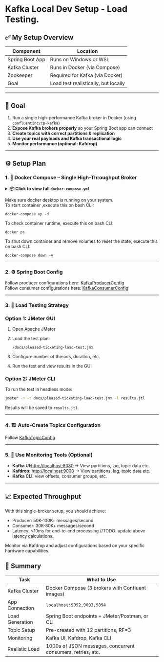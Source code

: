 # Kafka Local Dev Setup - Load Testing.

## ✅ My Setup Overview

| Component       | Location                             |
| --------------- | ------------------------------------ |
| Spring Boot App | Runs on Windows or WSL               |
| Kafka Cluster   | Runs in Docker (via Compose)         |
| Zookeeper       | Required for Kafka (via Docker)      |
| Goal            | Load test realistically, but locally |

---

## 🧱 Goal

1. Run a single high-performance Kafka broker in Docker (using `confluentinc/cp-kafka`)
2. **Expose Kafka brokers properly** so your Spring Boot app can connect
3. **Create topics with correct partitions & replication**
4. **Use your real payloads and Kafka transactional logic**
5. **Monitor performance (optional: Kafdrop)**

---

## ⚙️ Setup Plan

### 1. 🐳 Docker Compose – Single High-Throughput Broker

<details>
<summary><strong>📦 Click to view full <code>docker-compose.yml</code></strong></summary>

```yaml
version: '3.8'

services:
   zookeeper:
      image: confluentinc/cp-zookeeper:7.5.0
      hostname: zookeeper
      container_name: zookeeper
      ports:
         - "2181:2181"
      environment:
         ZOOKEEPER_CLIENT_PORT: 2181
         ZOOKEEPER_TICK_TIME: 2000
      volumes:
         - zookeeper-data:/var/lib/zookeeper/data
         - zookeeper-logs:/var/lib/zookeeper/log

   kafka:
      image: confluentinc/cp-kafka:7.5.0
      hostname: kafka
      container_name: kafka
      ports:
         - "9092:9092"
         - "29092:29092"
      environment:
         KAFKA_BROKER_ID: 1
         KAFKA_ZOOKEEPER_CONNECT: zookeeper:2181

         # Updated listeners for WSL compatibility
         KAFKA_ADVERTISED_LISTENERS: PLAINTEXT://localhost:9092,PLAINTEXT_INTERNAL://kafka:29092
         KAFKA_LISTENER_SECURITY_PROTOCOL_MAP: PLAINTEXT:PLAINTEXT,PLAINTEXT_INTERNAL:PLAINTEXT
         KAFKA_INTER_BROKER_LISTENER_NAME: PLAINTEXT_INTERNAL

         # Single broker settings
         KAFKA_OFFSETS_TOPIC_REPLICATION_FACTOR: 1
         KAFKA_TRANSACTION_STATE_LOG_REPLICATION_FACTOR: 1
         KAFKA_TRANSACTION_STATE_LOG_MIN_ISR: 1
         KAFKA_DEFAULT_REPLICATION_FACTOR: 1
         KAFKA_MIN_INSYNC_REPLICAS: 1

         # High throughput optimizations
         KAFKA_NUM_NETWORK_THREADS: 8
         KAFKA_NUM_IO_THREADS: 16
         KAFKA_SOCKET_SEND_BUFFER_BYTES: 102400
         KAFKA_SOCKET_RECEIVE_BUFFER_BYTES: 102400
         KAFKA_SOCKET_REQUEST_MAX_BYTES: 104857600

         # Log settings for performance
         KAFKA_LOG_FLUSH_INTERVAL_MESSAGES: 10000
         KAFKA_LOG_FLUSH_INTERVAL_MS: 1000
         KAFKA_LOG_SEGMENT_BYTES: 1073741824
         KAFKA_LOG_RETENTION_HOURS: 24

         # Auto topic creation
         KAFKA_AUTO_CREATE_TOPICS_ENABLE: "true"
         KAFKA_NUM_PARTITIONS: 12

         # JVM heap size for better performance
         KAFKA_HEAP_OPTS: "-Xmx2G -Xms2G"

         # Group coordination settings
         KAFKA_GROUP_INITIAL_REBALANCE_DELAY_MS: 0
      volumes:
         - kafka-data:/var/lib/kafka/data
      depends_on:
         - zookeeper

   schema-registry:
      image: confluentinc/cp-schema-registry:7.5.0
      hostname: schema-registry
      container_name: schema-registry
      depends_on:
         - kafka
      ports:
         - "8081:8081"
      environment:
         SCHEMA_REGISTRY_HOST_NAME: schema-registry
         SCHEMA_REGISTRY_KAFKASTORE_BOOTSTRAP_SERVERS: 'kafka:29092'
         SCHEMA_REGISTRY_LISTENERS: http://0.0.0.0:8081
         SCHEMA_REGISTRY_KAFKASTORE_TOPIC: _schemas
         SCHEMA_REGISTRY_DEBUG: 'false'
         # Performance settings
         SCHEMA_REGISTRY_HEAP_OPTS: "-Xmx512M -Xms512M"
         # Compatibility settings
         SCHEMA_REGISTRY_AVRO_COMPATIBILITY_LEVEL: backward
      volumes:
         - schema-registry-data:/var/lib/schema-registry
      healthcheck:
         test: ["CMD", "curl", "-f", "http://localhost:8081/subjects"]
         interval: 30s
         timeout: 10s
         retries: 3

   kafdrop:
      image: obsidiandynamics/kafdrop
      container_name: kafdrop
      ports:
         - "9000:9000"
      environment:
         KAFKA_BROKER_CONNECT: kafka:29092
         SCHEMA_REGISTRY_URL: http://schema-registry:8081
         JVM_OPTS: "-Xms32M -Xmx64M"
      depends_on:
         - kafka
         - schema-registry

   # Optional: Kafka UI as an alternative to Kafdrop
   kafka-ui:
      image: provectuslabs/kafka-ui:latest
      container_name: kafka-ui
      depends_on:
         - kafka
         - schema-registry
      ports:
         - "8080:8080"
      environment:
         KAFKA_CLUSTERS_0_NAME: local
         KAFKA_CLUSTERS_0_BOOTSTRAPSERVERS: kafka:29092
         KAFKA_CLUSTERS_0_SCHEMAREGISTRY: http://schema-registry:8081
         KAFKA_CLUSTERS_0_KAFKACONNECT_0_NAME: first
         KAFKA_CLUSTERS_0_KAFKACONNECT_0_ADDRESS: http://kafka-connect:8083
      healthcheck:
         test: wget --no-verbose --tries=1 --spider http://localhost:8080 || exit 1
         interval: 5s
         timeout: 10s
         retries: 3
         start_period: 30s

volumes:
   zookeeper-data:
      driver: local
   zookeeper-logs:
      driver: local
   kafka-data:
      driver: local
   schema-registry-data:
      driver: local

networks:
   default:
      name: kafka-network
      driver: bridge
```
</details>

Make sure docker desktop is running on your system.
<br>To start container ,execute this on bash CLI:
```
docker-compose up -d
```

To check container runtime, execute this on bash CLI:
```
docker ps
```
To shut down container and remove volumes to reset the state, execute this on bash CLI:
```
docker-compose down -v
```
---

### 2. ⚙️ Spring Boot Config
Follow producer configurations here: [KafkaProducerConfig](/src/main/java/com/pleased/ticket/dispatcher/server/config/KafkaProducerConfig.java)
<br>Follow consumer configurations here: [KafkaConsumerConfig](/src/main/java/com/pleased/ticket/dispatcher/server/config/KafkaConsumerConfig.java)

---

### 3. 🧪 Load Testing Strategy

### Option 1: JMeter GUI

1. Open Apache JMeter
2. Load the test plan:

   ```
   /docs/pleased-ticketing-load-test.jmx
   ```
3. Configure number of threads, duration, etc.
4. Run the test and view results in the GUI

### Option 2: JMeter CLI

To run the test in headless mode:

```bash
jmeter -n -t docs/pleased-ticketing-load-test.jmx -l results.jtl
```

Results will be saved to `results.jtl`.

---

### 4. 🏗️ Auto-Create Topics Configuration
Follow [KafkaTopicConfig](/src/main/java/com/pleased/ticket/dispatcher/server/config/KafkaTopicConfig.java)

---

### 5. 🧩 Use Monitoring Tools (Optional)

* **Kafka UI**:[http://localhost:8080](http://localhost:8080) → View partitions, lag, topic data etc.
* **Kafdrop**: [http://localhost:9000](http://localhost:9000) → View partitions, lag, topic data etc.
* **Kafka CLI**: view offsets, consumer groups, etc.

---

## 📈 Expected Throughput
With this single-broker setup, you should achieve:

- Producer: 50K-100K+ messages/second
- Consumer: 30K-80K+ messages/second
- Latency: <10ms for end-to-end processing
//TODO: update above latency calculations.

Monitor via Kafdrop and adjust configurations based on your specific hardware capabilities.

## 🧠 Summary

| Task            | What to Use                                                 |
| --------------- |-------------------------------------------------------------|
| Kafka Cluster   | Docker Compose (3 brokers with Confluent images)            |
| App Connection  | `localhost:9092,9093,9094`                                  |
| Load Generation | Spring Boot endpoints + JMeter/Postman, or CLI              |
| Topic Setup     | Pre-created with 12 partitions, RF=3                        |
| Monitoring      | Kafka UI, Kafdrop, Kafka CLI                                |
| Realistic Load  | 1000s of JSON messages, concurrent consumers, retries, etc. |
